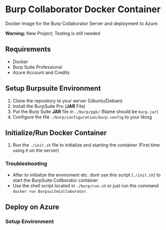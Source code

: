 # Burp Collaborator Docker Container

Docker Image for the Burp Collaborator Server and deployment to Azure.

**Warning:** New Project; Testing is still needed

## Requirements

- Docker
- Burp Suite Professional
- Azure Account and Credits

## Setup Burpsuite Environment

1. Clone the repository to your server (Ubuntu/Debian)
2. Install the BurpSuite Pro (**JAR** File)
3. Put the Burp Suite **JAR** file in `./burp/pgk/` (Name should be `burp.jar`)
4. Configure the file `./burp/configuration/burp.config` to your liking

## Initialize/Run Docker Container

1. Run the `./init.sh` file to initialize and starting the container (First time using it on the server)

### Troubleshooting

- After to initialize the enviroment etc. dont use this script (`./init.sh`) to start the BurpSuite Collborator container
- Use the shell script located in `./burp/run.sh` or just run the command `docker run BurpsuiteCollaborator`.

## Deploy on Azure

### Setup Environment
